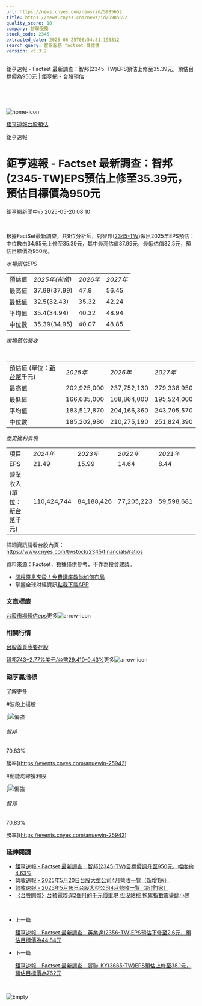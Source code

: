```yaml
---
url: https://news.cnyes.com/news/id/5985652
title: https://news.cnyes.com/news/id/5985652
quality_score: 10
company: 智聯服務
stock_code: 2345
extracted_date: 2025-06-25T06:54:31.193312
search_query: 智聯服務 factset 目標價
version: v3.3.2
---
```


鉅亨速報 - Factset 最新調查：智邦(2345-TW)EPS預估上修至35.39元，預估目標價為950元 | 鉅亨網 - 台股預估

‌

‌

![home-icon](/assets/icons/breadCrumb/symbol-icon-home.svg)

[鉅亨速報](/news/cat/anue_live)[台股預估](/news/cat/tw_forecast)

鉅亨速報

# 鉅亨速報 - Factset 最新調查：智邦(2345-TW)EPS預估上修至35.39元，預估目標價為950元

鉅亨網新聞中心 2025-05-20 08:10

‌

根據FactSet最新調查，共9位分析師，對智邦([2345-TW](https://www.cnyes.com/twstock/2345))做出2025年EPS預估：中位數由34.95元上修至35.39元，其中最高估值37.99元，最低估值32.5元，預估目標價為950元。

*市場預估EPS*

|  |  |  |  |
| --- | --- | --- | --- |
| 預估值 | *2025年(前值)* | *2026年* | *2027年* |
| 最高值 | 37.99(37.99) | 47.9 | 56.45 |
| 最低值 | 32.5(32.43) | 35.32 | 42.24 |
| 平均值 | 35.4(34.94) | 40.32 | 48.94 |
| 中位數 | 35.39(34.95) | 40.07 | 48.85 |

*市場預估營收*

‌

|  |  |  |  |
| --- | --- | --- | --- |
| 預估值 (單位：[新台幣](https://invest.cnyes.com/forex/detail/usdtwd)千元) | *2025年* | *2026年* | *2027年* |
| 最高值 | 202,925,000 | 237,752,130 | 279,338,950 |
| 最低值 | 166,635,000 | 168,864,000 | 195,524,000 |
| 平均值 | 183,517,870 | 204,166,360 | 243,705,570 |
| 中位數 | 185,202,980 | 210,275,190 | 251,824,390 |

*歷史獲利表現*

|  |  |  |  |  |
| --- | --- | --- | --- | --- |
| 項目 | *2024年* | *2023年* | *2022年* | *2021年* |
| EPS | 21.49 | 15.99 | 14.64 | 8.44 |
| 營業收入 (單位：[新台幣](https://invest.cnyes.com/forex/detail/usdtwd)千元) | 110,424,744 | 84,188,426 | 77,205,223 | 59,598,681 |

詳細資訊請看台股內頁：  
<https://www.cnyes.com/twstock/2345/financials/ratios>

資料來源：Factset，數據僅供參考，不作為投資建議。

* [關稅降息夾殺！免費講座教你如何布局](https://www.rsc.com.tw/Cnyes_RSC/SeminarBooking2025InvestmentOutlook.aspx?utm_source=anue&utm_medium=usstocks_end)
* 掌握全球財經資訊[點我下載APP](http://www.cnyes.com/app/?utm_source=mweb&utm_medium=HamMenuBanner&utm_campaign=fixed&utm_content=entr)

### 文章標籤

[台股](https://news.cnyes.com/tag/台股 "台股")[市場預估](https://news.cnyes.com/tag/市場預估 "市場預估")[eps](https://news.cnyes.com/tag/eps "eps")更多![arrow-icon](/assets/icons/arrows/arrow-down.svg)

### 相關行情

[台股首頁](https://www.cnyes.com/twstock)[我要存股](https://supr.link/8OHaU)

[智邦743+2.77%](https://www.cnyes.com/twstock/2345)[美元/台幣29.410-0.43%](https://invest.cnyes.com/forex/detail/USDTWD)更多![arrow-icon](/assets/icons/arrows/arrow-down.svg)

### 鉅亨贏指標

[了解更多](https://events.cnyes.com/anuewin-25942)

#波段上揚股

[![偏強](/assets/icons/win-indicator/long.svg)

###### 智邦

70.83%

勝率](https://events.cnyes.com/anuewin-25942)

#動能均線獲利股

[![偏強](/assets/icons/win-indicator/long.svg)

###### 智邦

70.83%

勝率](https://events.cnyes.com/anuewin-25942)

### 延伸閱讀

* [鉅亨速報 - Factset 最新調查：智邦(2345-TW)目標價調升至950元，幅度約4.63%](/news/id/5985649)
* [營收速報 - 2025年5月20日台股大型公司4月營收一覽（新增1家）](/news/id/5985624)
* [營收速報 - 2025年5月16日台股大型公司4月營收一覽（新增1家）](/news/id/5981902)
* [〈台股開盤〉台積電暌違2個月的千元價重現 但沒站穩 拖累指數震盪翻小黑](/news/id/5980466)

‌

* 上一篇

  [鉅亨速報 - Factset 最新調查：英業達(2356-TW)EPS預估下修至2.6元，預估目標價為44.84元](/news/id/5986145)
* 下一篇

  [鉅亨速報 - Factset 最新調查：貿聯-KY(3665-TW)EPS預估上修至38.1元，預估目標價為762元](/news/id/5985436)

‌

![Empty](/assets/icons/skeleton/empty-image.svg)

‌